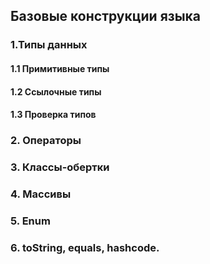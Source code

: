 
## Базовые конструкции языка
### 1.Типы данных
####  1.1 Примитивные типы
####  1.2 Ссылочные типы
####  1.3 Проверка типов
### 2. Операторы
### 3. Классы-обертки
### 4. Массивы
### 5. Enum
### 6. toString, equals, hashcode.
